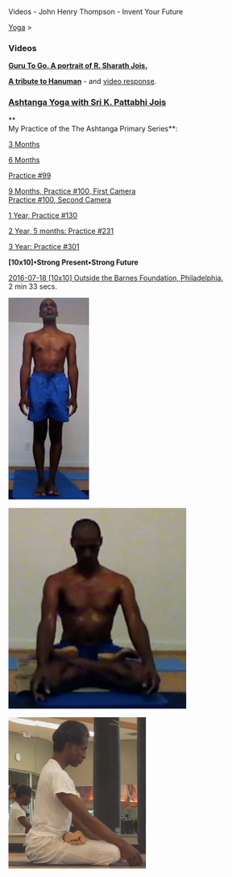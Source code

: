 Videos - John Henry Thompson - Invent Your Future   
    

[Yoga](../yoga.md)‎ > ‎

### Videos

[**Guru To Go. A portrait of R. Sharath Jois.**](http://www.youtube.com/watch?v=6dSAyFmmARI)  
  
[**A tribute to Hanuman**](http://www.youtube.com/watch?v=lQmVIRiHUho&feature=related) - and [video response](http://kpjdvd.wordpress.com/2011/07/05/flow-of-grace/).  

  

### [Ashtanga Yoga with Sri K. Pattabhi Jois](http://www.kpjashtanga.com/)

**  
My Practice of the The Ashtanga Primary Series**:  
  

[3 Months](http://www.youtube.com/watch?v=bIoiPerB8_Y&cc_load_policy=1)  

  
[6 Months](http://www.youtube.com/watch?v=L6M3EDv51Tk)  
  
[Practice #99](http://www.youtube.com/watch?v=upCetKXWseE)  
  
[9 Months, Practice #100, First Camera](http://www.youtube.com/watch?v=lVgjK5uJNPA)  
[Practice #100, Second Camera](http://www.youtube.com/watch?v=plPbLxta760)  
  
[1 Year, Practice #130](http://www.youtube.com/watch?v=1JmGc0qyk78)  

  

[2 Year, 5 months: Practice #231](http://www.youtube.com/watch?v=zjJI_3KuGR0)  

  

[3 Year: Practice #301](http://www.youtube.com/watch?v=4SZ3CslIb-s&feature=youtu.be)  

  

**\[10x10\]•Strong Present•Strong Future**

[2016-07-18 \[10x10\] Outside the Barnes Foundation, Philadelphia.](https://youtu.be/GyTlLZ-Xkmk)  
2 min 33 secs. 

[![](../_/rsrc/1357253400321/yoga/videos/standing_height=400&width=160.png)](http://www.johnhenrythompson.com/yoga/videos/standing.png?attredirects=0)  
  

[![](../_/rsrc/1357253459670/yoga/videos/lotus_height=400&width=353.png)](http://www.johnhenrythompson.com/yoga/videos/lotus.png?attredirects=0)

  

[![](../_/rsrc/1364792649122/yoga/videos/asj-2year-5month.png)](http://www.youtube.com/watch?v=zjJI_3KuGR0)

  

  

